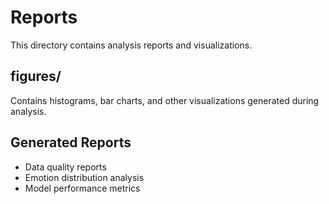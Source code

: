 # Reports

This directory contains analysis reports and visualizations.

## figures/
Contains histograms, bar charts, and other visualizations generated during analysis.

## Generated Reports
- Data quality reports
- Emotion distribution analysis
- Model performance metrics
